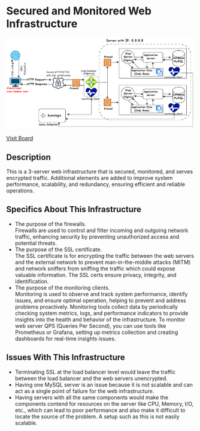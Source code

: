 # Secured and Monitored Web Infrastructure

![Image of a secured and monitored infrastructure](Secured_and_monitored_web_infrastructure.drawio.png)

[Visit Board](https://app.diagrams.net/#G1eCwYoUKM1sdYwFS13wtQf-iPDdNg-IXX)

## Description

This is a 3-server web infrastructure that is secured, monitored, and serves encrypted traffic. Additional elements are added to improve system performance, scalability, and redundancy, ensuring efficient and reliable operations.

## Specifics About This Infrastructure

- The purpose of the firewalls.<br/>Firewalls are used to control and filter incoming and outgoing network traffic, enhancing security by preventing unauthorized access and potential threats.
- The purpose of the SSL certificate.<br/>The SSL certificate is for encrypting the traffic between the web servers and the external network to prevent man-in-the-middle attacks (MITM) and network sniffers from sniffing the traffic which could expose valuable information. The SSL certs ensure privacy, integrity, and identification.
- The purpose of the monitoring clients.<br/>Monitoring is used to observe and track system performance, identify issues, and ensure optimal operation, helping to prevent and address problems proactively. Monitoring tools collect data by periodically checking system metrics, logs, and performance indicators to provide insights into the health and behavior of the infrastructure. To monitor web server QPS (Queries Per Second), you can use tools like Prometheus or Grafana, setting up metrics collection and creating dashboards for real-time insights issues.

## Issues With This Infrastructure

- Terminating SSL at the load balancer level would leave the traffic between the load balancer and the web servers unencrypted.
- Having one MySQL server is an issue because it is not scalable and can act as a single point of failure for the web infrastructure.
- Having servers with all the same components would make the components contend for resources on the server like CPU, Memory, I/O, etc., which can lead to poor performance and also make it difficult to locate the source of the problem. A setup such as this is not easily scalable.
